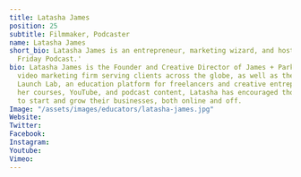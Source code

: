 ```yaml
---
title: Latasha James
position: 25
subtitle: Filmmaker, Podcaster
name: Latasha James
short_bio: Latasha James is an entrepreneur, marketing wizard, and host of the 'Freelance
  Friday Podcast.'
bio: Latasha James is the Founder and Creative Director of James + Park, a social-first
  video marketing firm serving clients across the globe, as well as the Online Business
  Launch Lab, an education platform for freelancers and creative entrepreneurs. Through
  her courses, YouTube, and podcast content, Latasha has encouraged thousands of people
  to start and grow their businesses, both online and off.
Image: "/assets/images/educators/latasha-james.jpg"
Website: 
Twitter: 
Facebook: 
Instagram: 
Youtube: 
Vimeo: 
---
```


